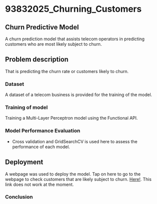 # 93832025_Churning_Customers
## Churn Predictive Model
A churn prediction model that assists telecom operators in predicting customers who are most likely subject to churn.

## Problem description
That is predicting the churn rate or customers likely to churn.


### Dataset
A dataset of a telecom business is provided for the training of the model.

### Training of model
Training a Multi-Layer Perceptron model using the Functional API.

### Model Performance Evaluation
* Cross validation and GridSearchCV is used here to assess the performance of each model.

## Deployment
A webpage was used to deploy the model. Tap on here to go to the webpage to check customers that are likely subject to churn.
[Here!](https://www.google.com). This link does not work at the moment. 

### Conclusion
